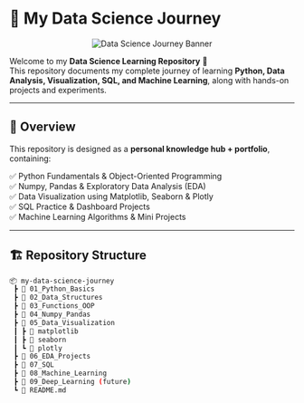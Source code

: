 # 🧠 My Data Science Journey

<p align="center">
  <img src="https://via.placeholder.com/1000x250?text=My+Data+Science+Journey" alt="Data Science Journey Banner">
</p>

Welcome to my **Data Science Learning Repository** 🚀  
This repository documents my complete journey of learning **Python, Data Analysis, Visualization, SQL, and Machine Learning**, along with hands-on projects and experiments.

---

## 📌 Overview

This repository is designed as a **personal knowledge hub + portfolio**, containing:

✅ Python Fundamentals & Object-Oriented Programming  
✅ Numpy, Pandas & Exploratory Data Analysis (EDA)  
✅ Data Visualization using Matplotlib, Seaborn & Plotly  
✅ SQL Practice & Dashboard Projects  
✅ Machine Learning Algorithms & Mini Projects  

---

## 🏗 Repository Structure

```bash
📦 my-data-science-journey
 ┣ 📂 01_Python_Basics
 ┣ 📂 02_Data_Structures
 ┣ 📂 03_Functions_OOP
 ┣ 📂 04_Numpy_Pandas
 ┣ 📂 05_Data_Visualization
 ┃ ┣ 📂 matplotlib
 ┃ ┣ 📂 seaborn
 ┃ ┗ 📂 plotly
 ┣ 📂 06_EDA_Projects
 ┣ 📂 07_SQL
 ┣ 📂 08_Machine_Learning
 ┣ 📂 09_Deep_Learning (future)
 ┗ 📜 README.md
